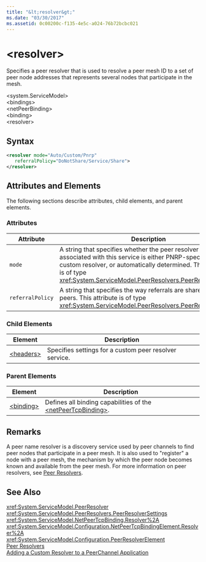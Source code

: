 ```yaml
---
title: "&lt;resolver&gt;"
ms.date: "03/30/2017"
ms.assetid: 0c00200c-f135-4e5c-a024-76b72bcbc021
---
```

# &lt;resolver&gt;
Specifies a peer resolver that is used to resolve a peer mesh ID to a set of peer node addresses that represents several nodes that participate in the mesh.  
  
 \<system.ServiceModel>  
\<bindings>  
\<netPeerBinding>  
\<binding>  
\<resolver>  
  
## Syntax  
  
```xml  
<resolver mode="Auto/Custom/Pnrp"  
   referralPolicy="DoNotShare/Service/Share">  
</resolver>  
```  
  
## Attributes and Elements  
 The following sections describe attributes, child elements, and parent elements.  
  
### Attributes  
  
|Attribute|Description|  
|---------------|-----------------|  
|`mode`|A string that specifies whether the peer resolver instance associated with this service is either PNRP-specific, a custom resolver, or automatically determined. This attribute is of type <xref:System.ServiceModel.PeerResolvers.PeerResolverMode>.|  
|`referralPolicy`|A string that specifies the way referrals are shared among peers. This attribute is of type <xref:System.ServiceModel.PeerResolvers.PeerReferralPolicy>.|  
  
### Child Elements  
  
|Element|Description|  
|-------------|-----------------|  
|[\<headers>](../../../../../docs/framework/configure-apps/file-schema/wcf/headers.md)|Specifies settings for a custom peer resolver service.|  
  
### Parent Elements  
  
|Element|Description|  
|-------------|-----------------|  
|[\<binding>](../../../../../docs/framework/misc/binding.md)|Defines all binding capabilities of the [\<netPeerTcpBinding>](../../../../../docs/framework/configure-apps/file-schema/wcf/netpeertcpbinding.md).|  
  
## Remarks  
 A peer name resolver is a discovery service used by peer channels to find peer nodes that participate in a peer mesh. It is also used to "register" a node with a peer mesh, the mechanism by which the peer node becomes known and available from the peer mesh. For more information on peer resolvers, see [Peer Resolvers](../../../../../docs/framework/wcf/feature-details/peer-resolvers.md).  
  
## See Also  
 <xref:System.ServiceModel.PeerResolver>  
 <xref:System.ServiceModel.PeerResolvers.PeerResolverSettings>  
 <xref:System.ServiceModel.NetPeerTcpBinding.Resolver%2A>  
 <xref:System.ServiceModel.Configuration.NetPeerTcpBindingElement.Resolver%2A>  
 <xref:System.ServiceModel.Configuration.PeerResolverElement>  
 [Peer Resolvers](../../../../../docs/framework/wcf/feature-details/peer-resolvers.md)  
 [Adding a Custom Resolver to a PeerChannel Application](http://msdn.microsoft.com/library/12aa3787-2962-439c-ad27-46523c8b0419)
